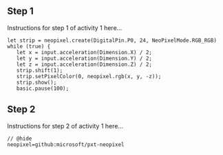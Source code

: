 ## Step 1

Instructions for step 1 of activity 1 here...


```blocks
let strip = neopixel.create(DigitalPin.P0, 24, NeoPixelMode.RGB_RGB)
while (true) {
   let x = input.acceleration(Dimension.X) / 2;
   let y = input.acceleration(Dimension.Y) / 2;
   let z = input.acceleration(Dimension.Z) / 2;
   strip.shift(1);
   strip.setPixelColor(0, neopixel.rgb(x, y, -z));
   strip.show();
   basic.pause(100);

```


## Step 2


Instructions for step 2 of activity 1 here...


```package
// @hide
neopixel=github:microsoft/pxt-neopixel
```


<script src="https://makecode.com/gh-pages-embed.js"></script><script>makeCodeRender("{{ site.makecode.home_url }}", "{{ site.github.owner_name }}/{{ site.github.repository_name }}");</script>
